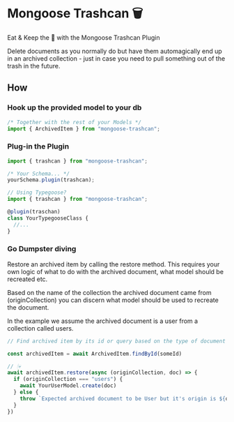 # Mongoose Trashcan 🗑

Eat & Keep the 🍰 with the Mongoose Trashcan Plugin

Delete documents as you normally do but have them automagically end up in an archived collection - just in case you need to pull something out of the trash in the future.

## How

### Hook up the provided model to your db

```javascript
/* Together with the rest of your Models */
import { ArchivedItem } from "mongoose-trashcan";
```

### Plug-in the Plugin

```javascript
import { trashcan } from "mongoose-trashcan";

/* Your Schema... */
yourSchema.plugin(trashcan);
```

```typescript
// Using Typegoose?
import { trashcan } from "mongoose-trashcan";

@plugin(traschan)
class YourTypegooseClass {
  //...
}
```

### Go Dumpster diving

Restore an archived item by calling the restore method.
This requires your own logic of what to do with the archived document, what model should be recreated etc.

Based on the name of the collection the archived document came from (originCollection) you can discern what model should be used to recreate the document.

In the example we assume the archived document is a user from a collection called users.

```javascript
// Find archived item by its id or query based on the type of document you archived.

const archivedItem = await ArchivedItem.findById(someId)

// 🕯💀
await archivedItem.restore(async (originCollection, doc) => {
  if (originCollection === "users") {
    await YourUserModel.create(doc)
  } else {
    throw `Expected archived document to be User but it's origin is ${originCollection}`,
  }
})

```

